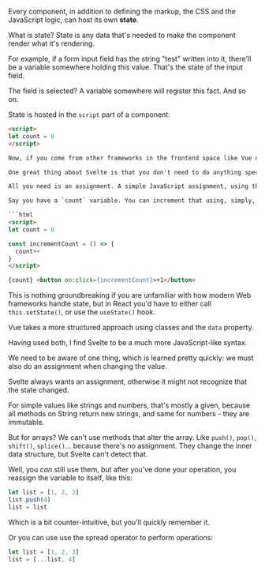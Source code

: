 Every component, in addition to defining the markup, the CSS and the JavaScript logic, can host its own **state**.

What is state? State is any data that's needed to make the component render what it's rendering.

For example, if a form input field has the string "test" written into it, there'll be a variable somewhere holding this value. That's the state of the input field.

The field is selected? A variable somewhere will register this fact. And so on.

State is hosted in the `script` part of a component:

```html
<script>
let count = 0
</script>

Now, if you come from other frameworks in the frontend space like Vue or React, you might think "how do I update this value?" - and for a good reason, as those frameworks make this operation rather unintuitive, I'd say.

One great thing about Svelte is that you don't need to do anything special to update the state of a component.

All you need is an assignment. A simple JavaScript assignment, using the `=` operator for example.

Say you have a `count` variable. You can increment that using, simply, `count = count + 1`, or `count++`:

```html
<script>
let count = 0

const incrementCount = () => {
  count++
}
</script>

{count} <button on:click={incrementCount}>+1</button>
```

This is nothing groundbreaking if you are unfamiliar with how modern Web frameworks handle state, but in React you'd have to either call `this.setState()`, or use the `useState()` hook.

Vue takes a more structured approach using classes and the `data` property.

Having used both, I find Svelte to be a much more JavaScript-like syntax.

We need to be aware of one thing, which is learned pretty quickly: we must also do an assignment when changing the value.

Svelte always wants an assignment, otherwise it might not recognize that the state changed.

For simple values like strings and numbers, that's mostly a given, because all methods on String return new strings, and same for numbers - they are immutable.

But for arrays? We can't use methods that alter the array. Like `push()`, `pop()`, `shift()`, `splice()`... because there's no assignment. They change the inner data structure, but Svelte can't detect that.

Well, you *can* still use them, but after you've done your operation, you reassign the variable to itself, like this:

```js
let list = [1, 2, 3]
list.push(4)
list = list
```

Which is a bit counter-intuitive, but you'll quickly remember it.

Or you can use use the spread operator to perform operations:

```js
let list = [1, 2, 3]
list = [...list, 4]
```
